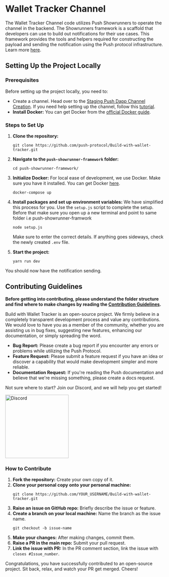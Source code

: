 # Wallet Tracker Channel

The Wallet Tracker Channel code utilizes Push Showrunners to operate the channel in the backend. The Showrunners framework is a scaffold that developers can use to build out notifications for their use cases. This framework provides the tools and helpers required for constructing the payload and sending the notification using the Push protocol infrastructure. Learn more [here](https://push.org/docs/notifications/showrunners-scaffold/).

## Setting Up the Project Locally

### Prerequisites

Before setting up the project locally, you need to:

- Create a channel. Head over to the [Staging Push Dapp Channel Creation](https://staging.push.org/dashboard). If you need help setting up the channel, follow this [tutorial](https://push.org/docs/notifications/tutorials/create-your-channel/).
- **Install Docker:** You can get Docker from the [official Docker guide](https://docs.docker.com/get-docker/).


### Steps to Set Up

1. **Clone the repository:** 
    ```
    git clone https://github.com/push-protocol/Build-with-wallet-tracker.git
    ```

2. **Navigate to the `push-showrunner-framework` folder:**
    ```
    cd push-showrunner-framework/
    ```
3. **Initialize Docker:**
    For local ease of development, we use Docker. Make sure you have it installed. You can get Docker [here](https://docs.docker.com/get-docker/).
    ```
    docker-compose up
    ```

4. **Install packages and set up environment variables:**
    We have simplified this process for you. Use the `setup.js` script to complete the setup. Before that make sure you open up a new terminal and point to same folder i.e push-showrunner-framwork
    ```
    node setup.js
    ```
    Make sure to enter the correct details. If anything goes sideways, check the newly created `.env` file.



5. **Start the project:**
    ```
    yarn run dev
    ```

You should now have the notification sending.

## Contributing Guidelines

**Before getting into contributing, please understand the folder structure and find where to make changes by reading the [Contribution Guidelines](Contribution.md).**
 
Build with Wallet Tracker is an open-source project. We firmly believe in a completely transparent development process and value any contributions. We would love to have you as a member of the community, whether you are assisting us in bug fixes, suggesting new features, enhancing our documentation, or simply spreading the word.

- **Bug Report:** Please create a bug report if you encounter any errors or problems while utilizing the Push Protocol.
- **Feature Request:** Please submit a feature request if you have an idea or discover a capability that would make development simpler and more reliable.
- **Documentation Request:** If you're reading the Push documentation and believe that we're missing something, please create a docs request.

Not sure where to start? Join our Discord, and we will help you get started!

<a href="https://discord.gg/pushprotocol" title="Join Our Community"><img src="https://www.freepnglogos.com/uploads/discord-logo-png/playerunknown-battlegrounds-bgparty-15.png" width="200" alt="Discord" /></a>

### How to Contribute

1. **Fork the repository:** Create your own copy of it.
2. **Clone your personal copy onto your personal machine:**
    ```
    git clone https://github.com/YOUR_USERNAME/Build-with-wallet-tracker.git
    ```
3. **Raise an issue on GitHub repo:** Briefly describe the issue or feature.
4. **Create a branch on your local machine:** Name the branch as the issue name.
    ```
    git checkout -b issue-name
    ```
5. **Make your changes:** After making changes, commit them.
6. **Raise a PR in the main repo:** Submit your pull request.
7. **Link the issue with PR:** In the PR comment section, link the issue with `closes #Issue_number`.

Congratulations, you have successfully contributed to an open-source project. Sit back, relax, and watch your PR get merged. Cheers!

